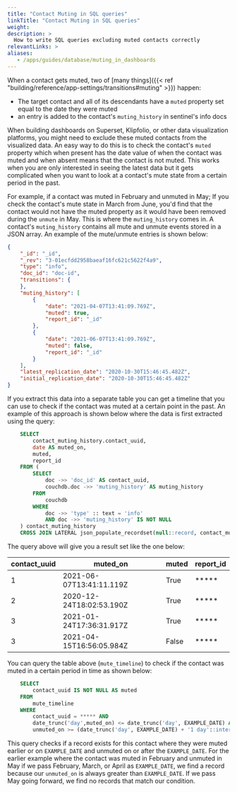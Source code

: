 ```yaml
---
title: "Contact Muting in SQL queries"
linkTitle: "Contact Muting in SQL queries"
weight: 
description: >
  How to write SQL queries excluding muted contacts correctly
relevantLinks: >
aliases:
   - /apps/guides/database/muting_in_dashboards
---
```


When a contact gets muted, two of [many things]({{< ref "building/reference/app-settings/transitions#muting" >}}) happen: 

- The target contact and all of its descendants have a `muted` property set equal to the date they were muted
- an entry is added to the contact's `muting_history` in sentinel's info docs

When building dashboards on Superset, Klipfolio, or other data visualization platforms, you might need to exclude these muted contacts from the visualized data. An easy way to do this is to check the contact's `muted` property which when present has the date value of when the contact was muted and when absent means that the contact is not muted. This works when you are only interested in seeing the latest data but it gets complicated when you want to look at a contact's mute state from a certain period in the past.

For example, if a contact was muted in February and unmuted in May; If you check the contact's mute state in March from June, you'd find that the contact would not have the muted property as it would have been removed during the `unmute` in May. This is where the `muting_history` comes in. A contact's `muting_history` contains all mute and unmute events stored in a JSON array. An example of the mute/unmute entries is shown below:

```json
{
    "_id": "_id",
    "_rev": "3-01ecfdd2958baeaf16fc621c5622f4a9",
    "type": "info",
    "doc_id": "doc-id",
    "transitions": {
    },
    "muting_history": [
        {
            "date": "2021-04-07T13:41:09.769Z",
            "muted": true,
            "report_id": "_id"
        },
        {
            "date": "2021-06-07T13:41:09.769Z",
            "muted": false,
            "report_id": "_id"
        }
    ],
    "latest_replication_date": "2020-10-30T15:46:45.482Z",
    "initial_replication_date": "2020-10-30T15:46:45.482Z"
}
```
If you extract this data into a separate table you can get a timeline that you can use to check if the contact was muted at a certain point in the past. An example of this approach is shown below where the data is first extracted using the query:

```sql
    SELECT 
        contact_muting_history.contact_uuid, 
        date AS muted_on, 
        muted, 
        report_id 
    FROM (
        SELECT 
            doc ->> 'doc_id' AS contact_uuid,
            couchdb.doc ->> 'muting_history' AS muting_history
        FROM 
            couchdb
        WHERE
            doc ->> 'type' :: text = 'info'
            AND doc ->> 'muting_history' IS NOT NULL
    ) contact_muting_history
    CROSS JOIN LATERAL json_populate_recordset(null::record, contact_muting_history.muting_history::json) AS (date text, muted bool, report_id uuid);

```

The query above will give you a result set like the one below:

| contact_uuid | muted_on | muted | report_id |
| --- | --- | --- | --- |
| 1 | 2021-06-07T13:41:11.119Z | True   | ***** |
| 2 | 2020-12-24T18:02:53.190Z | True   | ***** |
| 3 | 2021-01-24T17:36:31.917Z | True   | ***** |
| 3 | 2021-04-15T16:56:05.984Z | False  | ***** |


You can query the table above (`mute_timeline`) to check if the contact was muted in a certain period in time as shown below:

```sql
    SELECT 
        contact_uuid IS NOT NULL AS muted
    FROM
        mute_timeline
    WHERE
        contact_uuid = ***** AND 
        date_trunc('day',muted_on) <= date_trunc('day', EXAMPLE_DATE) AND 
        unmuted_on >= (date_trunc('day', EXAMPLE_DATE) + '1 day'::interval)

```

This query checks if a record exists for this contact where they were muted earlier or on `EXAMPLE_DATE` and unmuted on or after the `EXAMPLE_DATE`. For the earlier example where the contact was muted in February and unmuted in May if we pass February, March, or April as `EXAMPLE_DATE`, we find a record because our `unmuted_on` is always greater than `EXAMPLE_DATE`. If we pass May going forward, we find no records that match our condition.